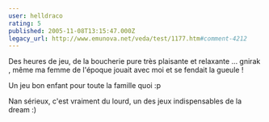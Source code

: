 ```yaml
---
user: helldraco
rating: 5
published: 2005-11-08T13:15:47.000Z
legacy_url: http://www.emunova.net/veda/test/1177.htm#comment-4212
---
```

Des heures de jeu, de la boucherie pure très plaisante et relaxante ... gnirak , même ma femme de l'époque jouait avec moi et se fendait la gueule !

Un jeu bon enfant pour toute la famille quoi :p

Nan sérieux, c'est vraiment du lourd, un des jeux indispensables de la dream :)